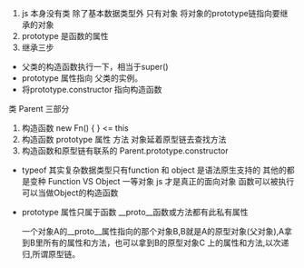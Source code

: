 1. js 本身没有类 除了基本数据类型外 只有对象
将对象的prototype链指向要继承的对象
2. prototype 是函数的属性
3. 继承三步
  - 父类的构造函数执行一下，相当于super()
  - prototype 属性指向 父类的实例。
  - 将prototype.constructor 指向构造函数

类 Parent 三部分
1. 构造函数 new Fn() { } <= this
2. 构造函数 prototype 属性 方法
  对象延着原型链去查找方法
3. 构造函数和原型链有联系的
  Parent.prototype.constructor

- typeof 其实复杂数据类型只有function 和 object 是语法原生支持的 其他的都是变种
  Function VS Object
  一等对象 js 才是真正的面向对象
  函数可以被执行
  可以当做Object的构造函数

 
- prototype 属性只属于函数
  __proto__函数或方法都有此私有属性

  一个对象A的__proto__属性指向的那个对象B,B就是A的原型对象(父对象),A拿到B里所有的属性和方法，也可以拿到B的原型对象C
  上的属性和方法,以次递归,所谓原型链。